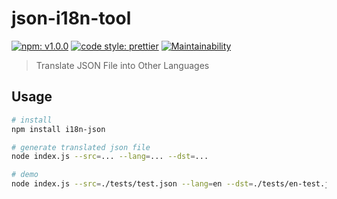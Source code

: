 # json-i18n-tool
[![npm: v1.0.0](https://img.shields.io/badge/npm-v1.0.0-blue.svg)](https://www.npmjs.com/package/json-i18n-tool)
[![code style: prettier](https://img.shields.io/badge/code_style-prettier-ff69b4.svg)](https://github.com/prettier/prettier)
[![Maintainability](https://api.codeclimate.com/v1/badges/33e078b7a8e19484ac3e/maintainability)](https://codeclimate.com/github/FrontendSophie/json-i18n-tool/maintainability)

> Translate JSON File into Other Languages

## Usage
``` bash
# install
npm install i18n-json

# generate translated json file
node index.js --src=... --lang=... --dst=...

# demo
node index.js --src=./tests/test.json --lang=en --dst=./tests/en-test.json
```
